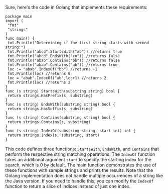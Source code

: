 Sure, here's the code in Golang that implements these requirements:
```
package main
import (
 "fmt"
 "strings"
)
func main() {
 fmt.Println("Determining if the first string starts with second string:")
 fmt.Println("abcd".StartsWith("ab")) //returns true
 fmt.Println("abcd".EndsWith("zn")) //returns false
 fmt.Println("abab".Contains("bb")) //returns false
 fmt.Println("abab".Contains("ab")) //returns true
 loc := "abab".IndexOf("bb") //returns -1
 fmt.Println(loc) //returns 0
 loc = "abab".IndexOf("ab",loc+1) //returns 2
 fmt.Println(loc) //returns 2
}
func (s string) StartsWith(substring string) bool {
 return strings.HasPrefix(s, substring)
}
func (s string) EndsWith(substring string) bool {
 return strings.HasSuffix(s, substring)
}
func (s string) Contains(substring string) bool {
 return strings.Contains(s, substring)
}
func (s string) IndexOf(substring string, start int) int {
 return strings.Index(s, substring, start)
}
```
This code defines three functions: `StartsWith`, `EndsWith`, and `Contains` that perform the respective string matching operations. The `IndexOf` function takes an additional argument `start` to specify the starting index for the search, which is 0 by default.
The main function demonstrates the use of these functions with sample strings and prints the results.
Note that the Golang implementation does not handle multiple occurrences of a string like the Java version. If you need to handle this, you can modify the `IndexOf` function to return a slice of indices instead of just one index.

